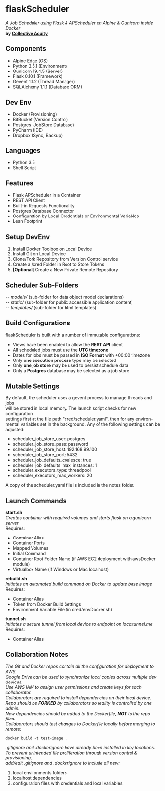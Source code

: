 # flaskScheduler 
_A Job Scheduler using Flask & APScheduler on Alpine & Gunicorn inside Docker_  
**by [Collective Acuity](https://collectiveacuity.com)**

## Components
- Alpine Edge (OS)
- Python 3.5.1 (Environment)
- Gunicorn 19.4.5 (Server)
- Flask 0.10.1 (Framework)
- Gevent 1.1.2 (Thread Manager)
- SQLAlchemy 1.1.1 (Database ORM)

## Dev Env
- Docker (Provisioning)
- BitBucket (Version Control)
- Postgres (JobStore Database)
- PyCharm (IDE)
- Dropbox (Sync, Backup)

## Languages
- Python 3.5
- Shell Script

## Features
- Flask APScheduler in a Container
- REST API Client
- Built-in Requests Functionality
- Postgres Database Connector
- Configuration by Local Credentials or Environmental Variables
- Lean Footprint

## Setup DevEnv
1. Install Docker Toolbox on Local Device
2. Install Git on Local Device
3. Clone/Fork Repository from Version Control service
4. Create a /cred Folder in Root to Store Tokens
5. **[Optional]** Create a New Private Remote Repository

## Scheduler Sub-Folders 
-- _models/_ (sub-folder for data object model declarations)  
-- _static/_ (sub-folder for public accessible application content)  
-- _templates/_ (sub-folder for html templates)  

## Build Configurations
flaskScheduler is built with a number of immutable configurations:

- Views have been enabled to allow the **REST API** client
- All scheduled jobs must use the **UTC timezone**
- Dates for jobs must be passed in **ISO Format** with +00:00 timezone
- Only **one execution process** type may be selected
- Only **one job store** may be used to persist schedule data
- Only a **Postgres** database may be selected as a job store

## Mutable Settings
By default, the scheduler uses a gevent process to manage threads and jobs  
will be stored in local memory. The launch script checks for new configuration  
settings first at the file path "cred/scheduler.yaml", then for any environ-  
mental variables set in the background. Any of the following settings can be  
adjusted:

- scheduler_job_store_user: postgres
- scheduler_job_store_pass: password
- scheduler_job_store_host: 192.168.99.100
- scheduler_job_store_port: 5432
- scheduler_job_defaults_coalesce: true
- scheduler_job_defaults_max_instances: 1
- scheduler_executors_type: threadpool
- scheduler_executors_max_workers: 20

A copy of the scheduler.yaml file is included in the notes folder.
 
## Launch Commands
**start.sh**  
_Creates container with required volumes and starts flask on a gunicorn server_  
Requires:  

- Container Alias
- Container Ports
- Mapped Volumes
- Initial Command
- Container Root Folder Name (if AWS EC2 deployment with awsDocker module)
- Virtualbox Name (if Windows or Mac localhost)

**rebuild.sh**  
_Initiates an automated build command on Docker to update base image_  
Requires:  

- Container Alias
- Token from Docker Build Settings
- Environment Variable File (in cred/envDocker.sh)

**tunnel.sh**  
_Initiates a secure tunnel from local device to endpoint on localtunnel.me_  
Requires:  

- Container Alias

## Collaboration Notes
_The Git and Docker repos contain all the configuration for deployment to AWS.  
Google Drive can be used to synchronize local copies across multiple dev devices.  
Use AWS IAM to assign user permissions and create keys for each collaborator.  
Collaborators are required to install dependencies on their local device.  
Repo should be **FORKED** by collaborators so reality is controlled by one admin.   
New dependencies should be added to the Dockerfile, **NOT** to the repo files.  
Collaborators should test changes to Dockerfile locally before merging to remote:_  

```
docker build -t test-image .
```

_.gitignore and .dockerignore have already been installed in key locations.  
To prevent unintended file proliferation through version control & provisioning,  
add/edit .gitignore and .dockerignore to include all new:_  

1. local environments folders
2. localhost dependencies
3. configuration files with credentials and local variables